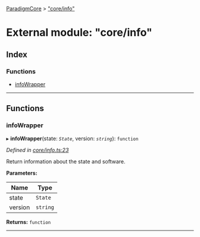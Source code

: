 [ParadigmCore](../README.md) > ["core/info"](../modules/_core_info_.md)

# External module: "core/info"

## Index

### Functions

* [infoWrapper](_core_info_.md#infowrapper)

---

## Functions

<a id="infowrapper"></a>

###  infoWrapper

▸ **infoWrapper**(state: *`State`*, version: *`string`*): `function`

*Defined in [core/info.ts:23](https://github.com/paradigmfoundation/paradigmcore/blob/ca51030/src/core/info.ts#L23)*

Return information about the state and software.

**Parameters:**

| Name | Type |
| ------ | ------ |
| state | `State` |
| version | `string` |

**Returns:** `function`

___

